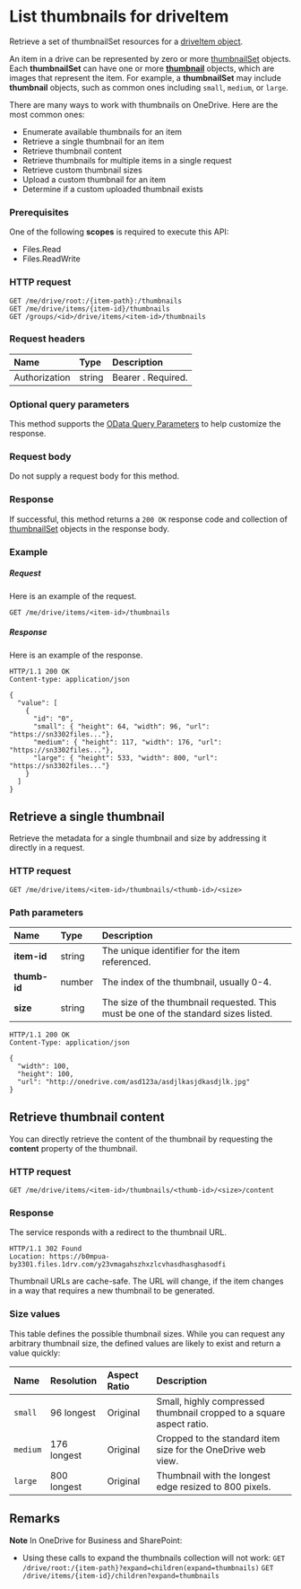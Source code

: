 # List thumbnails for driveItem

Retrieve a set of thumbnailSet resources for a [driveItem
object](../resource/driveitem.md).

An item in a drive can be represented by zero or more
[thumbnailSet](../resources/thumbnailset.md) objects. Each **thumbnailSet** can
have one or more [**thumbnail**](../resources/thumbnail.md) objects, which are images that represent the
item. For example, a **thumbnailSet** may include **thumbnail** objects, such as
common ones including `small`, `medium`, or `large`.

There are many ways to work with thumbnails on OneDrive.
Here are the most common ones:

* Enumerate available thumbnails for an item
* Retrieve a single thumbnail for an item
* Retrieve thumbnail content
* Retrieve thumbnails for multiple items in a single request
* Retrieve custom thumbnail sizes
* Upload a custom thumbnail for an item
* Determine if a custom uploaded thumbnail exists


### Prerequisites
One of the following **scopes** is required to execute this API:

  * Files.Read
  * Files.ReadWrite


### HTTP request

<!-- { "blockType": "ignored" } -->
```http
GET /me/drive/root:/{item-path}:/thumbnails
GET /me/drive/items/{item-id}/thumbnails
GET /groups/<id>/drive/items/<item-id>/thumbnails
```
### Request headers

| Name          | Type   | Description               |
|:--------------|:-------|:--------------------------|
| Authorization | string | Bearer <token>. Required. |

### Optional query parameters
This method supports the [OData Query Parameters](http://graph.microsoft.io/docs/overview/query_parameters)
to help customize the response.

### Request body
Do not supply a request body for this method.

### Response
If successful, this method returns a `200 OK` response code and collection of
[thumbnailSet](../resources/thumbnailset.md) objects in the response body.

### Example

##### Request

Here is an example of the request.

<!-- {
  "blockType": "request",
  "name": "get_thumbnails"
}-->
```http
GET /me/drive/items/<item-id>/thumbnails
```


##### Response
Here is an example of the response.

<!-- {
  "blockType": "response",
  "truncated": false,
  "@odata.type": "microsoft.graph.thumbnailSet",
  "isCollection": true
} -->
```http
HTTP/1.1 200 OK
Content-type: application/json

{
  "value": [
    {
      "id": "0",
      "small": { "height": 64, "width": 96, "url": "https://sn3302files..."},
      "medium": { "height": 117, "width": 176, "url": "https://sn3302files..."},
      "large": { "height": 533, "width": 800, "url": "https://sn3302files..."}
    }
  ]
}
```

## Retrieve a single thumbnail

Retrieve the metadata for a single thumbnail and size by addressing
it directly in a request.

### HTTP request

<!-- { "blockType": "request", "name": "get-one-thumbnail" } -->
```http
GET /me/drive/items/<item-id>/thumbnails/<thumb-id>/<size>
```

### Path parameters

| Name         | Type   | Description                                                                         |
|:-------------|:-------|:------------------------------------------------------------------------------------|
| **item-id**  | string | The unique identifier for the item referenced.                                      |
| **thumb-id** | number | The index of the thumbnail, usually 0-4.                                            |
| **size**     | string | The size of the thumbnail requested. This must be one of the standard sizes listed. |


<!-- { "blockType": "response", "@odata.type": "microsoft.graph.thumbnail" } -->
```http
HTTP/1.1 200 OK
Content-Type: application/json

{
  "width": 100,
  "height": 100,
  "url": "http://onedrive.com/asd123a/asdjlkasjdkasdjlk.jpg"
}
```

## Retrieve thumbnail content

You can directly retrieve the content of the thumbnail by requesting the
**content** property of the thumbnail.

### HTTP request

<!-- { "blockType": "request", "name":"get-thumbnail-content" } -->
```http
GET /me/drive/items/<item-id>/thumbnails/<thumb-id>/<size>/content
```

### Response

The service responds with a redirect to the thumbnail URL.

<!-- { "blockType": "response" } -->
```http
HTTP/1.1 302 Found
Location: https://b0mpua-by3301.files.1drv.com/y23vmagahszhxzlcvhasdhasghasodfi
```

Thumbnail URLs are cache-safe. The URL will change, if the item
changes in a way that requires a new thumbnail to be generated.

### Size values

This table defines the possible thumbnail sizes. While you can
request any arbitrary thumbnail size, the defined values are likely to exist and
return a value quickly:

| Name           | Resolution  | Aspect Ratio | Description                                                          |
|:---------------|:------------|:-------------|:---------------------------------------------------------------------|
| `small`        | 96 longest  | Original     | Small, highly compressed thumbnail cropped to a square aspect ratio. |
| `medium`       | 176 longest | Original     | Cropped to the standard item size for the OneDrive web view.         |
| `large`        | 800 longest | Original     | Thumbnail with the longest edge resized to 800 pixels.               |


## Remarks

**Note** In OneDrive for Business and SharePoint:

* Using these calls to expand the thumbnails collection will not work:
  `GET /drive/root:/{item-path}?expand=children(expand=thumbnails)`
  `GET /drive/items/{item-id}/children?expand=thumbnails`


<!-- uuid: 8fcb5dbc-d5aa-4681-8e31-b001d5168d79
2015-10-25 14:57:30 UTC -->
<!-- {
  "type": "#page.annotation",
  "description": "Get metadata and content for thumbnails of multiple sizes for OneDrive items.",
  "keywords": "thumbnail,content,download,sizes",
  "section": "documentation",
  "tocPath": "OneDrive/Item/List thumbnails"
} -->
